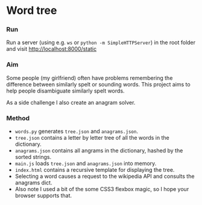 # Word tree

### Run
Run a server (using e.g. `ws` or `python -m SimpleHTTPServer`) in the root folder and visit [http://localhost:8000/static](http://localhost:8000/static)

### Aim
Some people (my girlfriend) often have problems remembering the difference between similarly spelt or sounding words.
This project aims to help people disambiguate similarly spelt words.

As a side challenge I also create an anagram solver.

### Method
- `words.py` generates `tree.json` and `anagrams.json`.
- `tree.json` contains a letter by letter tree of all the words in the dictionary.
- `anagrams.json` contains all angrams in the dictionary, hashed by the sorted strings.
- `main.js` loads `tree.json` and `anagrams.json` into memory.
- `index.html` contains a recursive template for displaying the tree.
- Selecting a word causes a request to the wikipedia API and consults the anagrams dict.
- Also note I used a bit of the some CSS3 flexbox magic, so I hope your browser supports that.
